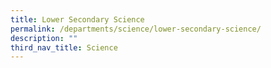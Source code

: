 ```yaml
---
title: Lower Secondary Science
permalink: /departments/science/lower-secondary-science/
description: ""
third_nav_title: Science
---
```

